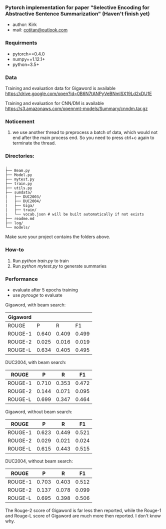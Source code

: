 ### Pytorch implementation for paper "Selective Encoding for Abstractive Sentence Summarization" (Haven't finish yet)
- author: Kirk
- mail: cotitan@outlook.com

### Requirments
- pytorch==0.4.0
- numpy==1.12.1+
- python=3.5+

### Data
Training and evaluation data for Gigaword is available https://drive.google.com/open?id=0B6N7tANPyVeBNmlSX19Ld2xDU1E

Training and evaluation for CNN/DM is available https://s3.amazonaws.com/opennmt-models/Summary/cnndm.tar.gz

### Noticement
1. we use another thread to preprocess a batch of data, which would not end after the main process end. So you need to press ctrl+c again to terminate the thread.

### Directories:
```
.
├── Beam.py
├── Model.py
├── mytest.py
├── train.py
├── utils.py
├── sumdata/
|   ├── DUC2003/
|   ├── DUC2004/
|   ├── Giga/
|   ├── train/
|   └── vocab.json # will be built automatically if not exists
├── readme.md
├── log/
└── models/
```
Make sure your project contains the folders above.

### How-to
1. Run _python train.py_ to train
2. Run _python mytest.py_ to generate summaries

### Performance
* evaluate after 5 epochs training
* use _pyrouge_ to evaluate


Gigaword, with beam search:

|Gigaword||||
|----|--|-|--|
|ROUGE|P|R|F1|
|ROUGE-1|0.640|0.409|0.499|
|ROUGE-2|0.025|0.016|0.019|
|ROUGE-L|0.634|0.405|0.495|

DUC2004, with beam search:

|ROUGE|P|R|F1|
|----|--|-|--|
|ROUGE-1|0.710|0.353|0.472|
|ROUGE-2|0.144|0.071|0.095|
|ROUGE-L|0.699|0.347|0.464|


Gigaword, without beam search:

|ROUGE|P|R|F1|
|----|--|-|--|
|ROUGE-1|0.623|0.449|0.521|
|ROUGE-2|0.029|0.021|0.024|
|ROUGE-L|0.615|0.443|0.515|

DUC2004, without beam search:

|ROUGE|P|R|F1|
|----|--|-|--|
|ROUGE-1|0.703|0.403|0.512|
|ROUGE-2|0.137|0.078|0.099|
|ROUGE-L|0.695|0.398|0.506|

The Rouge-2 score of Gigaword is far less then reported, while the Rouge-1 and Rouge-L score of Gigaword are much more then reported. I don't know why.
